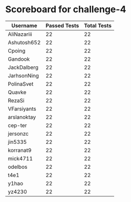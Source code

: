 # Scoreboard for challenge-4
| Username   | Passed Tests | Total Tests |
|------------|--------------|-------------|
| AliNazariii | 22 | 22 |
| Ashutosh652 | 22 | 22 |
| Cpoing | 22 | 22 |
| Gandook | 22 | 22 |
| JackDalberg | 22 | 22 |
| JarhsonNing | 22 | 22 |
| PolinaSvet | 22 | 22 |
| Quavke | 22 | 22 |
| RezaSi | 22 | 22 |
| VFarsiyants | 22 | 22 |
| arslanoktay | 22 | 22 |
| cep-ter | 22 | 22 |
| jersonzc | 22 | 22 |
| jin5335 | 22 | 22 |
| korranat9 | 22 | 22 |
| mick4711 | 22 | 22 |
| odelbos | 22 | 22 |
| t4e1 | 22 | 22 |
| y1hao | 22 | 22 |
| yz4230 | 22 | 22 |
